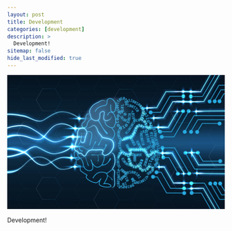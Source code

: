 ```yaml
---
layout: post
title: Development
categories: [development]
description: >
  Development!
sitemap: false
hide_last_modified: true
---
```


![test_image](/assets/22-02-14/deep_brain.jpg)

Development!